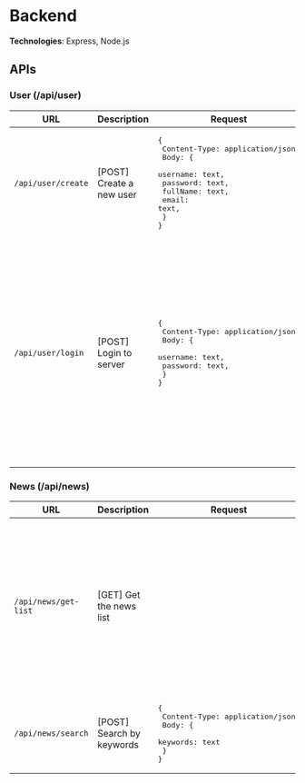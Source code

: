 # Backend

**Technologies**: Express, Node.js

## APIs
### User (/api/user)
| URL  | Description | Request | Response |
| ------------- | ------------- | ------------- | ------------- |
| ```/api/user/create```  | [POST] Create a new user  | <pre>{<br>  Content-Type: application/json,<br>  Body: { <br>    username: text,<br>    password: text,<br>    fullName: text,<br>    email: text,<br>  }<br>}</pre>  | Either one of the following JSON: <br><ul><li>```token``` (status 200): successfully registered. ```token``` is used for authorization</li><li>```{username} exists in database``` (status 409)</li></ul>  |
| ```/api/user/login```  | [POST] Login to server  | <pre>{<br>  Content-Type: application/json,<br>  Body: { <br>    username: text,<br>    password: text,<br>  }<br>}</pre>  | Either one of the following JSON: <br><ul><li><pre>{<br>   token: [token],<br>   info: {<br>      username: "sam.smith",<br>      fullName: "Sam Smith",<br>      email: "samsmith@abc.xyz"<br>   }<br>}</pre>(status 200): Successfully login. ```[token]``` is used for authorization</li><li>```{username} is not found``` (status 404)</li><li>```Password mismatched``` (status 403)</li></ul>  |

### News (/api/news)
| URL  | Description | Request | Response |
| ------------- | ------------- | ------------- | ------------- |
| ```/api/news/get-list```  | [GET] Get the news list  |   | JSON: a list of news with the following format: <pre>[<br>   {<br>      "_id": "ee679e...",<br>      "title": "Title...",<br>      "contentType": "STORY" or "ARTICLE" ...,<br>      "thumbnailUrl": "https://...",<br>      "originalUrl": "https://...",<br>      "provider": "Bloomberg",<br>      "publicationDate": "2021-04-29T08:36:17.000Z"<br>   },<br>   ... <br>]</pre>  |
| ```/api/news/search```  | [POST] Search by keywords | <pre>{<br>  Content-Type: application/json,<br>  Body: { <br>    keywords: text<br>  }<br>}</pre>  | JSON: a list of news with the same format as ```/api/news/get-list```  |
